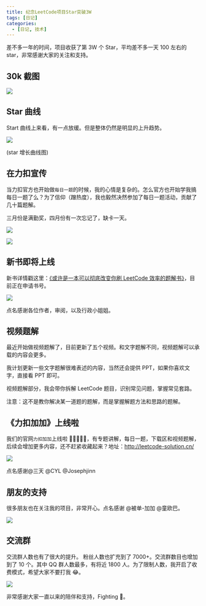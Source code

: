 ```yaml
---
title: 纪念LeetCode项目Star突破3W
tags: [日记]
categories:
  - [日记, 技术]
---
```


差不多一年的时间，项目收获了第 3W 个 Star，平均差不多一天 100 左右的 star，非常感谢大家的关注和支持。

<!-- more -->

## 30k 截图

![](https://tva1.sinaimg.cn/large/007S8ZIlly1gdvgnu8fk3j30se0kkdgo.jpg)

## Star 曲线

Start 曲线上来看，有一点放缓。但是整体仍然是明显的上升趋势。

![](https://tva1.sinaimg.cn/large/007S8ZIlly1gdvg4gxal4j30rz0gugml.jpg)

(star 增长曲线图)

## 在力扣宣传

当力扣官方也开始做`每日一题`的时候，我的心情是复杂的。怎么官方也开始学我搞每日一题了么？为了信仰（蹭热度），我也毅然决然参加了每日一题活动，贡献了几十篇题解。

三月份是满勤奖，四月份有一次忘记了，缺卡一天。

![](https://tva1.sinaimg.cn/large/007S8ZIlly1gdvjk32fo9j30wl0q97cj.jpg)

![](https://tva1.sinaimg.cn/large/007S8ZIlly1gdvjkp4y7ij307h05mt8p.jpg)

## 新书即将上线

新书详情戳这里：[《或许是一本可以彻底改变你刷 LeetCode 效率的题解书》](https://lucifer.ren/blog/2020/04/07/leetcode-book.intro/)，目前正在申请书号。

![](https://tva1.sinaimg.cn/large/007S8ZIlly1gdvgi7rhf2j30zg0l0wii.jpg)

点名感谢各位作者，审阅，以及行政小姐姐。

## 视频题解

最近开始做视频题解了，目前更新了五个视频。和文字题解不同，视频题解可以承载的内容会更多。

我计划更新一些文字题解很难表述的内容，当然还会提供 PPT，如果你喜欢文字，直接看 PPT 即可。

视频题解部分，我会带你拆解 LeetCode 题目，识别常见问题，掌握常见套路。

注意：这不是教你解决某一道题的题解，而是掌握解题方法和思路的题解。

## 《力扣加加》上线啦

我们的官网`力扣加加`上线啦 💐💐💐💐💐，有专题讲解，每日一题，下载区和视频题解，后续会增加更多内容，还不赶紧收藏起来？地址：http://leetcode-solution.cn/

![](https://tva1.sinaimg.cn/large/007S8ZIlly1gdvghq7iygj30z60d040p.jpg)

点名感谢@三天 @CYL @Josephjinn

## 朋友的支持

很多朋友也在关注我的项目，非常开心。点名感谢 @被单-加加 @童欧巴。

![](https://tva1.sinaimg.cn/large/007S8ZIlly1gdvgnjszdwj30tu113ta5.jpg)

## 交流群

交流群人数也有了很大的提升。 粉丝人数也扩充到了 7000+。交流群数目也增加到了 10 个。其中 QQ 群人数最多，有将近 1800 人。为了限制人数，我开启了收费模式，希望大家不要打我 😂。

![](https://tva1.sinaimg.cn/large/007S8ZIlly1gdvgpycnp5j30tk156tah.jpg)

非常感谢大家一直以来的陪伴和支持，Fighting 💪。
